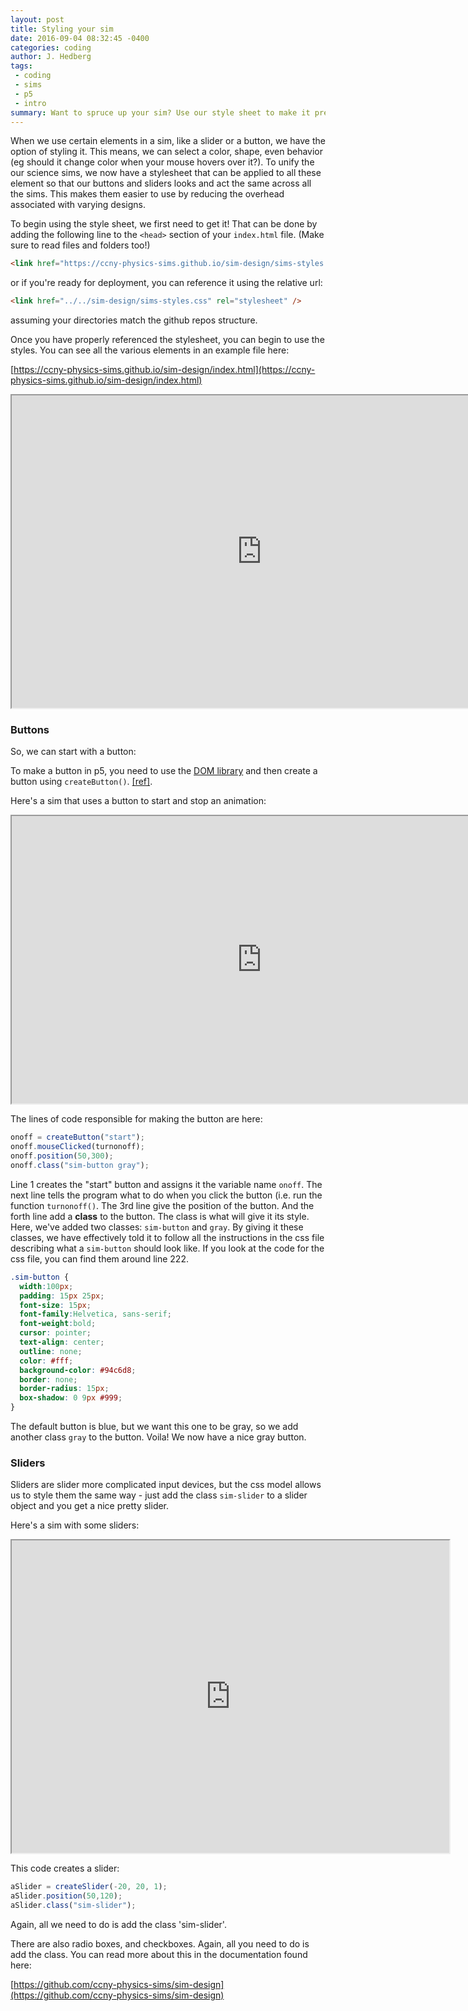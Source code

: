 ```yaml
---
layout: post
title: Styling your sim
date: 2016-09-04 08:32:45 -0400
categories: coding
author: J. Hedberg
tags:
 - coding
 - sims
 - p5
 - intro
summary: Want to spruce up your sim? Use our style sheet to make it pretty.
---
```


When we use certain elements in a sim, like a slider or a button, we have the option of styling it. This means, we can select a color, shape, even behavior (eg should it change color when your mouse hovers over it?). To unify the our science sims, we now have a stylesheet that can be applied to all these element so that our buttons and sliders looks and act the same across all the sims. This makes them easier to use by reducing the overhead associated with varying designs.

To begin using the style sheet, we first need to get it! That can be done by adding the following line to the `<head>` section of your `index.html` file. (Make sure to read files and folders too!)

```html
<link href="https://ccny-physics-sims.github.io/sim-design/sims-styles.css" rel="stylesheet" />
```

or if you're ready for deployment, you can reference it using the relative url:

```html
<link href="../../sim-design/sims-styles.css" rel="stylesheet" />
```

assuming your directories match the github repos structure.

Once you have properly referenced the stylesheet, you can begin to use the styles. You can see all the various elements in an example file here:

[https://ccny-physics-sims.github.io/sim-design/index.html](https://ccny-physics-sims.github.io/sim-design/index.html)

<iframe src="https://ccny-physics-sims.github.io/sim-design/index.html" width="800" height="500" ></iframe>

### Buttons

So, we can start with a button:

To make a button in p5, you need to use the [DOM library](http://p5js.org/reference/#/libraries/p5.dom) and then create a button using `createButton()`. [[ref]](http://p5js.org/reference/#/p5/createButton).

Here's a sim that uses a button to start and stop an animation:

<iframe src="https://ccny-physics-sims.github.io/sims/pendulum-plots/" width ="800" height="460" ></iframe >

The lines of code responsible for making the button are here:

```js
onoff = createButton("start");
onoff.mouseClicked(turnonoff);
onoff.position(50,300);
onoff.class("sim-button gray");
```

Line 1 creates the "start" button and assigns it the variable name `onoff`. The next line tells the program what to do when you click the button (i.e. run the function `turnonoff()`. The 3rd line give the position of the button. And the forth line add a **class** to the button. The class is what will give it its style. Here, we've added two classes: `sim-button` and `gray`. By giving it these classes, we have effectively told it to follow all the instructions in the css file describing what a `sim-button` should look like. If you look at the code for the css file, you can find them around line 222.

```css
.sim-button {
  width:100px;
  padding: 15px 25px;
  font-size: 15px;
  font-family:Helvetica, sans-serif;
  font-weight:bold;
  cursor: pointer;
  text-align: center;
  outline: none;
  color: #fff;
  background-color: #94c6d8;
  border: none;
  border-radius: 15px;
  box-shadow: 0 9px #999;
}
```

The default button is blue, but we want this one to be gray, so we add another class `gray` to the button. Voila! We now have a nice gray button.

### Sliders

Sliders are slider more complicated input devices, but the css model allows us to style them the same way - just add the class `sim-slider` to a slider object and you get a nice pretty slider.

Here's a sim with some sliders:

<iframe src="https://ccny-physics-sims.github.io/sims/parabola-plot/" width ="700" height="500" ></iframe >

This code creates a slider:

```js
aSlider = createSlider(-20, 20, 1);
aSlider.position(50,120);
aSlider.class("sim-slider");
```

Again, all we need to do is add the class 'sim-slider'.

There are also radio boxes, and checkboxes. Again, all you need to do is add the class. You can read more about this in the documentation found here:

[https://github.com/ccny-physics-sims/sim-design](https://github.com/ccny-physics-sims/sim-design)
